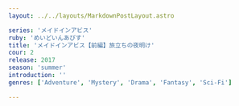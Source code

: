 ```yaml
---
layout: ../../layouts/MarkdownPostLayout.astro

series: 'メイドインアビス'
ruby: 'めいどいんあびす'
title: 'メイドインアビス【前編】旅立ちの夜明け'
cour: 2
release: 2017
season: 'summer'
introduction: ''
genres: ['Adventure', 'Mystery', 'Drama', 'Fantasy', 'Sci-Fi']

---
```

